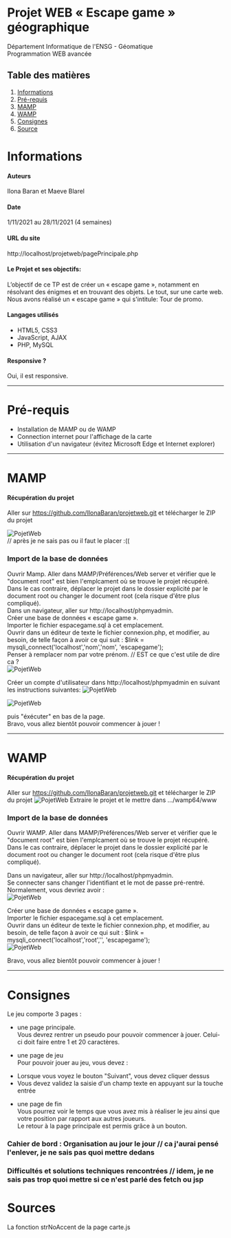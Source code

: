 Projet WEB « Escape game » géographique 
=======
Département Informatique de l'ENSG - Géomatique   
Programmation WEB avancée

## Table des matières
1. [Informations](#Informations)
2. [Pré-requis](#Pré-requis)
3. [MAMP](#MAMP)
4. [WAMP](#WAMP)
5. [Consignes](#Consignes)
6. [Source](####Sources)

# Informations
#### Auteurs
Ilona Baran et Maeve Blarel
#### Date
1/11/2021 au 28/11/2021 (4 semaines)
#### URL du site
http://localhost/projetweb/pagePrincipale.php
#### Le Projet et ses objectifs:
L’objectif de ce TP est de créer un « escape game », notamment en résolvant des énigmes et en trouvant 
des objets. Le tout, sur une carte web.
Nous avons réalisé un « escape game » qui s'intitule: Tour de promo.
#### Langages utilisés
+ HTML5, CSS3
+ JavaScript, AJAX
+ PHP, MySQL
#### Responsive ?
Oui, il est responsive.

***

# Pré-requis
+ Installation de MAMP ou de WAMP  
+ Connection internet pour l'affichage de la carte  
+ Utilisation d'un navigateur (évitez Microsoft Edge et Internet explorer)

***

# MAMP

#### Récupération du projet #
Aller sur https://github.com/IlonaBaran/projetweb.git et télécharger le ZIP du projet 

![PojetWeb](images/readme/telechargementProjet.png)   
// après je ne sais pas ou il faut le placer :((

### Import de la base de données #
Ouvrir Mamp. 
Aller dans MAMP/Préférences/Web server et vérifier que le "document root" est bien l'emplcament où se trouve le projet récupéré. Dans le cas contraire, déplacer le projet dans le dossier explicité par le document root ou changer le document root (cela risque d'être plus compliqué).  
Dans un navigateur, aller sur http://localhost/phpmyadmin.  
Créer une base de données « escape game ».  
Importer le fichier espacegame.sql à cet emplacement.  
Ouvrir dans un éditeur de texte le fichier connexion.php, et modifier, au besoin, de telle façon à avoir ce qui suit : $link = mysqli_connect('localhost','nom','nom', 'escapegame');   
Penser à remplacer nom par votre prénom. // EST ce que c'est utile de dire ca ?    
![PojetWeb](images/readme/connexionBDDMAMP.png)  

Créer un compte d'utilisateur dans http://localhost/phpmyadmin en suivant les instructions suivantes:
![PojetWeb](images/readme/ajouterCompteBDD.png)

![PojetWeb](images/readme/creationCompteBDD.png)

puis "éxécuter" en bas de la page.  
Bravo, vous allez bientôt pouvoir commencer à jouer !

***

# WAMP 

#### Récupération du projet #
Aller sur https://github.com/IlonaBaran/projetweb.git et télécharger le ZIP du projet 
![PojetWeb](images/readme/telechargementProjet.png)
Extraire le projet et le mettre dans .../wamp64/www

### Import de la base de données #
Ouvrir WAMP. 
Aller dans MAMP/Préférences/Web server et vérifier que le "document root" est bien l'emplcament où se trouve le projet récupéré. Dans le cas contraire, déplacer le projet dans le dossier explicité par le document root ou changer le document root (cela risque d'être plus compliqué).  

Dans un navigateur, aller sur http://localhost/phpmyadmin.  
Se connecter sans changer l'identifiant et le mot de passe pré-rentré. Normalement, vous devriez avoir :   
![PojetWeb](images/readme/phpmyadminAccueil.png)

Créer une base de données « escape game ».   
Importer le fichier espacegame.sql à cet emplacement.   
Ouvrir dans un éditeur de texte le fichier connexion.php, et modifier, au besoin, de telle façon à avoir ce qui suit : $link = mysqli_connect('localhost','root','', 'escapegame');   
![PojetWeb](images/readme/connexionBDDWAMP.png)

Bravo, vous allez bientôt pouvoir commencer à jouer !

***

# Consignes
Le jeu comporte 3 pages :   
- une page principale.   
Vous devrez rentrer un pseudo pour pouvoir commencer à jouer. Celui-ci doit faire entre 1 et 20 caractères.   

- une page de jeu   
Pour pouvoir jouer au jeu, vous devez :   

+ Lorsque vous voyez le bouton "Suivant", vous devez cliquer dessus   
+ Vous devez validez la saisie d'un champ texte en appuyant sur la touche entrée

- une page de fin   
Vous pourrez voir le temps que vous avez mis à réaliser le jeu ainsi que votre position par rapport aux autres joueurs.  
Le retour à la page principale est permis grâce à un bouton. 


### Cahier de bord : Organisation au jour le jour // ca j'aurai pensé l'enlever, je ne sais pas quoi mettre dedans 

### Difficultés et solutions techniques rencontrées // idem, je ne sais pas trop quoi mettre si ce n'est parlé des fetch ou jsp

# Sources
La fonction strNoAccent de la page carte.js
